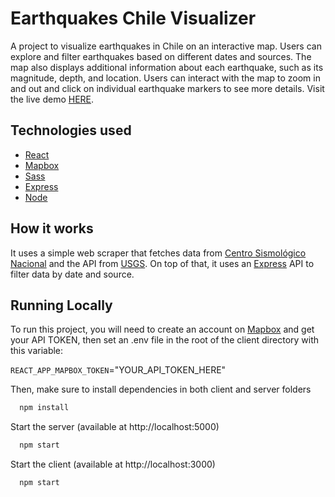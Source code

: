 
# Earthquakes Chile Visualizer

A project to visualize earthquakes in Chile on an interactive map. Users can explore and filter earthquakes based on different dates and sources. The map also displays additional information about each earthquake, such as its magnitude, depth, and location. Users can interact with the map to zoom in and out and click on individual earthquake markers to see more details. Visit the live demo [HERE](https://awesomeopensource.com/project/elangosundar/awesome-README-templates).

## Technologies used
 - [React](https://es.reactjs.org/)
 - [Mapbox](https://www.mapbox.com/)
 - [Sass](https://sass-lang.com/)
 - [Express](https://expressjs.com/)
 - [Node](https://nodejs.org/en/)

## How it works
It uses a simple web scraper that fetches data from [Centro Sismológico Nacional](https://www.sismologia.cl/) and the API from [USGS](https://earthquake.usgs.gov/fdsnws/event/1/). On top of that, it uses an [Express](https://expressjs.com/) API to filter data by date and source.

## Running Locally

To run this project, you will need to create an account on [Mapbox](https://www.mapbox.com/) and get your API TOKEN, then set an .env file in the root of the client directory with this variable:

`REACT_APP_MAPBOX_TOKEN`="YOUR_API_TOKEN_HERE"

Then, make sure to install dependencies in both client and server folders

```bash
  npm install
```

Start the server (available at http://localhost:5000)

```bash
  npm start
```

Start the client (available at http://localhost:3000)

```bash
  npm start
```

